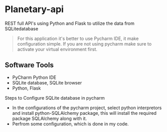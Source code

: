 # Planetary-api
REST full API's using Python and Flask to utilize the data from SQLitedatabase

> For this application it's better to use Pycharm IDE, it make configuration simple. If you are not using pycharm make sure to activate your virtual environment first.

## Software Tools
- PyCharm Python IDE
- SQLite database, SQLite browser
- Python, Flask

Steps to Configure SQLite database in pycharm
- In the configurations of the pycharm project, select python interpretors and install python-SQLAlchemy package, this will install the required package SQLAlchemy along with it.
- Perfrom some configuration, which is done in my code.
